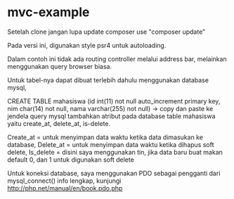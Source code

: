 # mvc-example
Setelah clone jangan lupa update composer use "composer update"

Pada versi ini, digunakan style psr4 untuk autoloading.

Dalam contoh ini tidak ada routing controller melalui address bar, melainkan menggunakan query browser biasa.

Untuk tabel-nya dapat dibuat terlebih dahulu menggunakan database mysql,

CREATE TABLE mahasiswa (id int(11) not null auto_increment primary key, nim char(14) not null, nama varchar(255) not null) -> copy dan paste ke jendela query mysql
tambahkan atribut pada database table mahasiswa yaitu create_at, delete_at, is-delete. 

Create_at = untuk menyimpan data waktu ketika data dimasukan ke database,
Delete_at = untuk menyimpan data waktu ketika dihapus soft delete,
Is_delete = disini saya menggunakan tin, jika data baru buat makan default 0, dan 1 untuk digunakan soft delete

Untuk koneksi database, saya menggunakan PDO sebagai pengganti dari mysql_connect() info lengkap, kunjungi http://php.net/manual/en/book.pdo.php
